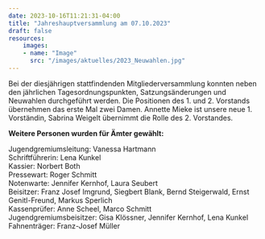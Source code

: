 ```yaml
---
date: 2023-10-16T11:21:31-04:00
title: "Jahreshauptversammlung am 07.10.2023"
draft: false
resources:
    images:
    - name: "Image"
      src: "/images/aktuelles/2023_Neuwahlen.jpg"
---
```




Bei der diesjährigen stattfindenden Mitgliederversammlung konnten neben den jährlichen Tagesordnungspunkten, Satzungsänderungen und Neuwahlen durchgeführt werden.
Die Positionen des 1. und 2. Vorstands übernehmen das erste Mal zwei Damen. Annette Mieke ist unsere neue 1. Vorständin, Sabrina Weigelt übernimmt die Rolle des 2. Vorstandes.

**Weitere Personen wurden für Ämter gewählt:**

Jugendgremiumsleitung: Vanessa Hartmann  
Schriftführerin: Lena Kunkel  
Kassier: Norbert Both  
Pressewart: Roger Schmitt  
Notenwarte: Jennifer Kernhof, Laura Seubert  
Beisitzer: Franz Josef Imgrund, Siegbert Blank, Bernd Steigerwald, Ernst Genitl-Freund, Markus Sperlich  
Kassenprüfer: Anne Scheel, Marco Schmitt  
Jugendgremiumsbeisitzer: Gisa Klössner, Jennifer Kernhof, Lena Kunkel
Fahnenträger: Franz-Josef Müller



